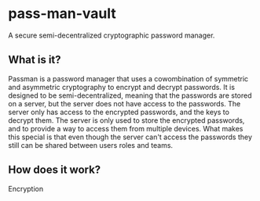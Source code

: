 # pass-man-vault

A secure semi-decentralized cryptographic password manager.

## What is it?
Passman is a password manager that uses a cowombination of symmetric and asymmetric cryptography to encrypt and decrypt passwords. It is designed to be semi-decentralized, meaning that the passwords are stored on a server, but the server does not have access to the passwords. The server only has access to the encrypted passwords, and the keys to decrypt them. The server is only used to store the encrypted passwords, and to provide a way to access them from multiple devices.
What makes this special is that even though the server can't access the passwords they still can be shared between users roles and teams. 

## How does it work?
Encryption

